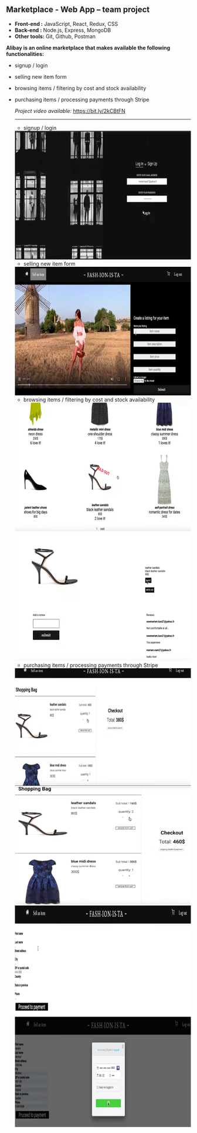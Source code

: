 **Marketplace - Web App – team project**
---
- **Front-end :** JavaScript, React, Redux, CSS
- **Back-end :** Node.js, Express, MongoDB
- **Other tools:** Git, Github, Postman

**Alibay is an online marketplace that makes available the following functionalities:**

- signup / login
- selling new item form
- browsing items / filtering by cost and stock availability
- purchasing items / processing payments through Stripe

  *Project video available:* https://bit.ly/2kCBtFN
  
  ---
  - signup / login
  <img src="./images/alibay-signup-login.png" height="350px" width="600px">
  
  - selling new item form
   <img src="./images/alibay-selling-new-item.png" height="350px" width="600px">
   
   - browsing items / filtering by cost and stock availability
   <img src="./images/alibay-browsing-items.png" height="350px" width="600px">
   <img src="./images/alibay-item-details.png" height="350px" width="600px">
   
   - purchasing items / processing payments through Stripe
   <img src="./images/alibay-cart1.png" height="320px" width="600px">
   <img src="./images/alibay-cart2.png" height="320px" width="600px">
   <img src="./images/alibay-shipping-details.png" height="300px" width="600px">
   <img src="./images/alibay-payment.png" height="300px" width="600px">

